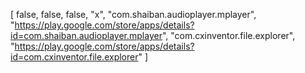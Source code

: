 [
false, 
false, 
false, 
"x", 
"com.shaiban.audioplayer.mplayer", 
"https://play.google.com/store/apps/details?id=com.shaiban.audioplayer.mplayer", 
"com.cxinventor.file.explorer", 
"https://play.google.com/store/apps/details?id=com.cxinventor.file.explorer"
]
